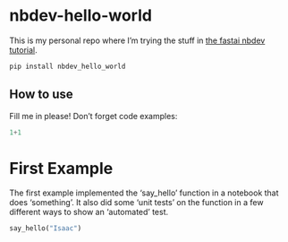 nbdev-hello-world
================

<!-- WARNING: THIS FILE WAS AUTOGENERATED! DO NOT EDIT! -->

This is my personal repo where I’m trying the stuff in [the fastai nbdev
tutorial](https://nbdev.fast.ai/tutorials/tutorial.html).

``` sh
pip install nbdev_hello_world
```

## How to use

Fill me in please! Don’t forget code examples:

``` python
1+1
```

# First Example

The first example implemented the ‘say_hello’ function in a notebook
that does ‘something’. It also did some ‘unit tests’ on the function in
a few different ways to show an ‘automated’ test.

``` python
say_hello("Isaac")
```
